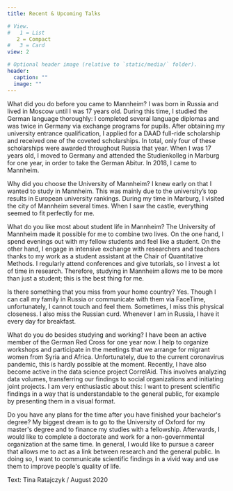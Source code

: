 ```yaml
---
title: Recent & Upcoming Talks

# View.
#   1 = List
   2 = Compact
#   3 = Card
view: 2

# Optional header image (relative to `static/media/` folder).
header:
  caption: ""
  image: ""
---
```

What did you do before you came to Mannheim?
I was born in Russia and lived in Moscow until I was 17 years old. During this time, I studied the German language thoroughly: I completed several language diplomas and was twice in Germany via exchange programs for pupils. After obtaining my university entrance qualification, I applied for a DAAD full-ride scholarship and received one of the coveted scholarships. In total, only four of these scholarships were awarded throughout Russia that year. When I was 17 years old, I moved to Germany and attended the Studienkolleg in Marburg for one year, in order to take the German Abitur. In 2018, I came to Mannheim.

Why did you choose the University of Mannheim?
I knew early on that I wanted to study in Mannheim. This was mainly due to the university’s top results in European university rankings. During my time in Marburg, I visited the city of Mannheim several times. When I saw the castle, everything seemed to fit perfectly for me.

What do you like most about student life in Mannheim?
The University of Mannheim made it possible for me to combine two lives. On the one hand, I spend evenings out with my fellow students and feel like a student. On the other hand, I engage in intensive exchange with researchers and teachers thanks to my work as a student assistant at the Chair of Quantitative Methods. I regularly attend conferences and give tutorials, so I invest a lot of time in research. Therefore, studying in Mannheim allows me to be more than just a student; this is the best thing for me.

Is there something that you miss from your home country?
Yes. Though I can call my family in Russia or communicate with them via FaceTime, unfortunately, I cannot touch and feel them. Sometimes, I miss this physical closeness. I also miss the Russian curd. Whenever I am in Russia, I have it every day for breakfast.

What do you do besides studying and working?
I have been an active member of the German Red Cross for one year now. I help to organize workshops and participate in the meetings that we arrange for migrant women from Syria and Africa. Unfortunately, due to the current coronavirus pandemic, this is hardly possible at the moment. Recently, I have also become active in the data science project CorrelAid. This involves analyzing data volumes, transferring our findings to social organizations and initiating joint projects. I am very enthusiastic about this: I want to present scientific findings in a way that is understandable to the general public, for example by presenting them in a visual format.

Do you have any plans for the time after you have finished your bachelor's degree?
My biggest dream is to go to the University of Oxford for my master's degree and to finance my studies with a fellowship. Afterwards, I would like to complete a doctorate and work for a non-governmental organization at the same time. In general, I would like to pursue a career that allows me to act as a link between research and the general public. In doing so, I want to communicate scientific findings in a vivid way and use them to improve people's quality of life.

Text: Tina Ratajczyk / August 2020
